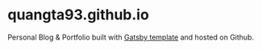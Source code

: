 # quangta93.github.io

Personal Blog & Portfolio built with [Gatsby template](https://github.com/panr/hugo-theme-hello-friend) and hosted on Github.
